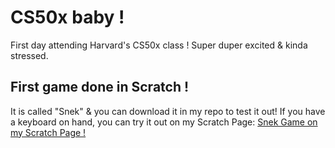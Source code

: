 # CS50x baby !

First day attending Harvard's CS50x class ! Super duper excited & kinda stressed.

## First game done in Scratch !
It is called "Snek" & you can download it in my repo to test it out!
If you have a keyboard on hand, you can try it out on my Scratch Page:
[Snek Game on my Scratch Page !](https://scratch.mit.edu/projects/1060747928)
